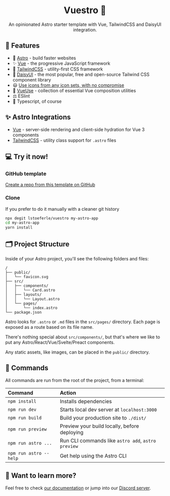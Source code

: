 <h1 align="center">Vuestro 🚀</h1>

<p align="center">
  An opinionated Astro starter template with Vue, TailwindCSS and DaisyUI integration.
</p>

## 💫 Features

* 🚀 [Astro](https://astro.build/) - build faster websites
* ✨ [Vue](https://vuejs.org/) - the progressive JavaScript framework
* 🎨 [TailwindCSS](https://tailwindcss.com) - utility-first CSS framework
* 🌼 [DaisyUI](https://daisyui.com/) - the most popular, free and open-source Tailwind CSS component library
* 😃 [Use icons from any icon sets, with no compromise](https://github.com/antfu/unplugin-icons)
* 🧰 [VueUse](https://github.com/vueuse/vueuse) - collection of essential Vue composition utilities
* ⚖️ ESlint
* 🦾 Typescript, of course

## ✨ Astro Integrations

* [Vue](https://docs.astro.build/en/guides/integrations-guide/vue/) - server-side rendering and client-side hydration for Vue 3 components
* [TailwindCSS](https://docs.astro.build/en/guides/integrations-guide/tailwind/) - utility class support for `.astro` files

## 💻 Try it now!

### GitHub template

[Create a repo from this template on GitHub](https://github.com/lstoeferle/vuestro/generate)

### Clone 

If you prefer to do it manually with a cleaner git history

```bash
npx degit lstoeferle/vuestro my-astro-app
cd my-astro-app
yarn install
```

## 🗂 Project Structure

Inside of your Astro project, you'll see the following folders and files:

```
/
├── public/
│   └── favicon.svg
├── src/
│   ├── components/
│   │   └── Card.astro
│   ├── layouts/
│   │   └── Layout.astro
│   └── pages/
│       └── index.astro
└── package.json
```

Astro looks for `.astro` or `.md` files in the `src/pages/` directory. Each page is exposed as a route based on its file name.

There's nothing special about `src/components/`, but that's where we like to put any Astro/React/Vue/Svelte/Preact components.

Any static assets, like images, can be placed in the `public/` directory.

## 🧞 Commands

All commands are run from the root of the project, from a terminal:

| Command                | Action                                             |
| :--------------------- | :------------------------------------------------- |
| `npm install`          | Installs dependencies                              |
| `npm run dev`          | Starts local dev server at `localhost:3000`        |
| `npm run build`        | Build your production site to `./dist/`            |
| `npm run preview`      | Preview your build locally, before deploying       |
| `npm run astro ...`    | Run CLI commands like `astro add`, `astro preview` |
| `npm run astro --help` | Get help using the Astro CLI                       |

## 👀 Want to learn more?

Feel free to check [our documentation](https://docs.astro.build) or jump into our [Discord server](https://astro.build/chat).